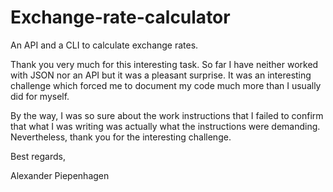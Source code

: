 # Exchange-rate-calculator
An API and a CLI to calculate exchange rates.

Thank you very much for this interesting task. So far I have neither worked with JSON nor an API but it was a pleasant surprise. It was an interesting challenge which forced me to document my code much more than I usually did for myself. 

By the way, I was so sure about the work instructions that I failed to confirm that what I was writing was actually what the instructions were demanding. Nevertheless, thank you for the interesting challenge.

Best regards,

Alexander Piepenhagen
